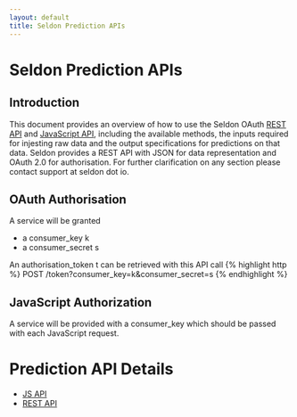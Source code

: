 ```yaml
---
layout: default
title: Seldon Prediction APIs
---
```


# Seldon Prediction APIs

## Introduction
This document provides an overview of how to use the Seldon OAuth [REST API](api-oauth.html) and [JavaScript API](api-javascript.html), including the available methods, the inputs required for injesting raw data and the output specifications for predictions on that data. Seldon provides a REST API with JSON for data representation and OAuth 2.0 for authorisation. For further clarification on any section please contact support at seldon dot io.

## OAuth Authorisation

A service will be granted

* a consumer_key k
* a consumer_secret s

An authorisation_token t can be retrieved with this API call
{% highlight http %}
POST     /token?consumer_key=k&consumer_secret=s
{% endhighlight %}

## JavaScript Authorization

A service will be provided with a consumer_key which should be passed with each JavaScript request.


# Prediction API Details

* [JS API](api-javascript-prediction.html)
* [REST API](api-oauth-prediction.html)

